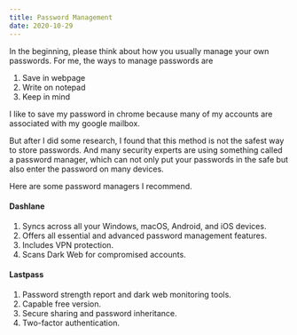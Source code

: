 ```yaml
---
title: Password Management
date: 2020-10-29
---
```


In the beginning, please think about how you usually manage your own passwords. For me, the ways to
manage passwords are

1. Save in webpage
2. Write on notepad
3. Keep in mind

I like to save my password in chrome because many of my accounts are associated with my google
mailbox.

But after I did some research, I found that this method is not the safest way to store passwords.
And many security experts are using something called a password manager, which can not only put your
passwords in the safe but also enter the password on many devices.

Here are some password managers I recommend.

#### Dashlane
1. Syncs across all your Windows, macOS, Android, and iOS devices.
2. Offers all essential and advanced password management features.
3. Includes VPN protection.
4. Scans Dark Web for compromised accounts.


#### Lastpass
1. Password strength report and dark web monitoring tools.
2. Capable free version.
3. Secure sharing and password inheritance.
4. Two-factor authentication.
